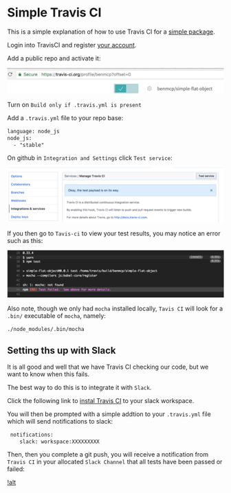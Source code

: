 # Simple Travis CI

This is a simple explanation of how to use Travis CI for a [simple package](https://github.com/benmcp/simple-flat-object).

Login into TravisCI and register [your account](https://travis-ci.org/).

Add a public repo and activate it:

![alt text](../.images/travis-ci-proj.png)

Turn on `Build only if .travis.yml is present`

Add a `.travis.yml` file to your repo base:
```
language: node_js
node_js:
  - "stable"
```

On github in `Integration and Settings` click `Test service`:

![alt text](../.images/travis-ci-test-button.png)

If you then go to `Tavis-ci` to view your test results, you may notice an error such as this:

![alt text](../.images/travis-ci-failed.png)

Also note, though we only had `mocha` installed locally, `Tavis CI` will look for a `.bin/` executable of `mocha`, namely:

```
./node_modules/.bin/mocha
```

## Setting ths up with Slack

It is all good and well that we have Travis CI checking our code, but we want to know when this fails.

The best way to do this is to integrate it with `Slack`.

Click the following link to [instal Travis CI](https://slack.com/apps/A0F81FP4N-travis-ci) to your slack workspace.

You will then be prompted with a simple addtion to your `.travis.yml` file which will send notifications to slack:

```
 notifications:
    slack: workspace:XXXXXXXXX
```

Then, then you complete a git push, you will receive a notification from `Travis CI` in your allocated `Slack Channel` that all tests have been passed or failed:

[!alt](../.images/travis-ci-pass.png)
